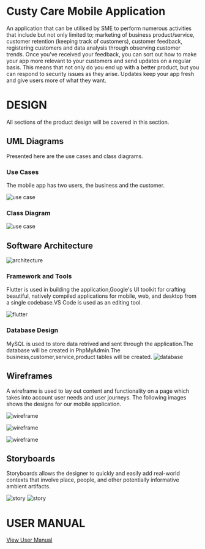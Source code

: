 # Custy Care Mobile Application

An application that can be utilised by SME to perform numerous activities that include but not only limited to; marketing of business product/service, customer retention (keeping track of customers), customer feedback, registering customers and data analysis through observing customer trends. Once you've received your feedback, you can sort out how to make your app more relevant to your customers and send updates on a regular basis. This means that not only do you end up with a better product, but you can respond to security issues as they arise. Updates keep your app fresh and give users more of what they want.

# DESIGN 
All sections of the product design will be covered in this section.

## UML Diagrams
Presented here are the use cases and class diagrams.

### Use Cases
The mobile app has two users, the business and the customer.

![use case](../master/use.jpg)

### Class Diagram

![use case](../master/class.jpg)

## Software Architecture

![architecture](../master/Architecture.png)

### Framework and Tools
Flutter is used in building the application,Google's UI toolkit for crafting beautiful, natively compiled applications for mobile, web, and desktop from a single codebase.VS Code is used as an editing tool.

![flutter](../master/vs.jpg)

### Database Design
MySQL is used to store data retrived and sent through the application.The database will be created in PhpMyAdmin.The business,customer,service,product tables will be created.
![database](../master/database.PNG)



## Wireframes
A wireframe is used to lay out content and functionality on a page which takes into account user needs and user journeys.
The following images shows the designs for our mobile application.

![wireframe](../master/wire1.jpg)

![wireframe](../master/wire2.jpg)

![wireframe](../master/wire3.jpg)

## Storyboards
Storyboards allows the designer to quickly and easily add real-world contexts that involve place, people, and other potentially informative ambient artifacts.

![story](../master/str1.PNG)
![story](../master/str2.PNG)

# USER MANUAL
<a href="Tlotlo-pat.github.io/master/usermanual.pdf" target="_blank">View User Manual</a>
